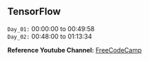 ## TensorFlow
`Day_01:` 00:00:00 to 00:49:58 <br>
`Day_02:` 00:48:00 to 01:13:34

**Reference Youtube Channel:** [FreeCodeCamp](https://www.youtube.com/watch?v=tPYj3fFJGjk)
